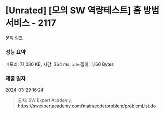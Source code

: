 # [Unrated] [모의 SW 역량테스트] 홈 방범 서비스 - 2117 

[문제 링크](https://swexpertacademy.com/main/code/problem/problemDetail.do?contestProbId=AV5V61LqAf8DFAWu) 

### 성능 요약

메모리: 71,080 KB, 시간: 364 ms, 코드길이: 1,160 Bytes

### 제출 일자

2024-03-29 16:24



> 출처: SW Expert Academy, https://swexpertacademy.com/main/code/problem/problemList.do